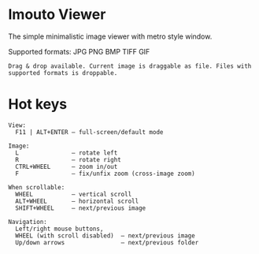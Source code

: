 Imouto Viewer
=============
  The simple minimalistic image viewer with metro style window.
  
  Supported formats:
    JPG
    PNG
    BMP
    TIFF
    GIF

	Drag & drop available. Current image is draggable as file. Files with supported formats is droppable.
	
	
Hot keys
=============  
    View:
      F11 | ALT+ENTER — full-screen/default mode
    
    Image:
      L               — rotate left
      R               — rotate right
      CTRL+WHEEL      — zoom in/out
      F               — fix/unfix zoom (cross-image zoom)
    
    When scrollable:
      WHEEL           — vertical scroll
      ALT+WHEEL       — horizontal scroll
      SHIFT+WHEEL     — next/previous image
    
    Navigation:
      Left/right mouse buttons, 
      WHEEL (with scroll disabled)	— next/previous image
      Up/down arrows              	— next/previous folder
